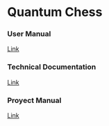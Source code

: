 # Quantum Chess
### User Manual
[Link](https://nicodegiacomo.github.io/TDP1-TPF/)

### Technical Documentation
[Link](https://docs.google.com/document/d/1dIomO4fN13SLbhm9lqRziErFT8DmDoGJF3OqqVA_ybQ/)

### Proyect Manual
[Link](https://docs.google.com/document/d/1jRqu35I8Prk95m_t4dW0iXNIZtxk6zlta8sHR5CDKWc/)
